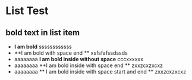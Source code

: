 # List Test

## bold text in list item

 - **I am bold** ssssssssssss
 - **I am bold with space end ** xsfsfafssdssds
 - aaaaaaaa **I am bold inside without space** cccxxxxxx
 - aaaaaaaa **I am bold inside with space end ** zxxzcxzxcxz
 - aaaaaaaa ** I am bold inside with space start and end ** zxxzcxzxcxz
